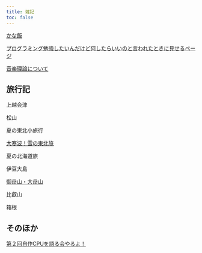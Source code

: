 ```yaml
---
title: 雑記
toc: false
---
```


[かな飯](./Kanameshi/)

[プログラミング勉強したいんだけど何したらいいのと言われたときに見せるページ](./0_Misc/Programing/)

[音楽理論について](./0_Misc/MusicTheory/)

## 旅行記

上越会津

<!-- 北関東小旅行 -->

<!-- 放課後湘南旅行 -->

松山

夏の東北小旅行

[大寒波！雪の東北旅](./2021-12-31-Touhoku/)

夏の北海道旅

伊豆大島

<!-- 筑波山 -->

[御岳山・大岳山](./2023-05-03-Ontake/)

比叡山

箱根

## そのほか

[第２回自作CPUを語る会やるよ！](./2023-12-01-AdventCalendar/)
